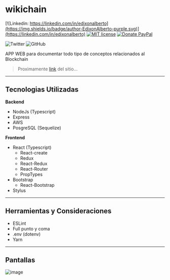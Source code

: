 wikichain
=

[![Linkedin: https://linkedin.com/in/edixonalberto](https://img.shields.io/badge/author-EdixonAlberto-purple.svg)](https://linkedin.com/in/edixonalberto)
[![MIT license](https://img.shields.io/badge/license-MIT-green.svg)](./LICENSE)
[![Donate PayPal](https://img.shields.io/badge/give-donation-blue.svg)](https://paypal.me/edixonp)

![Twitter](https://img.shields.io/twitter/follow/EdixonAlbertto.svg?style=social)
![GitHub](https://img.shields.io/github/followers/EdixonAlberto.svg?label=Follow&style=social)

APP WEB para documentar todo tipo de conceptos relacionados al Blockchain

>  Proximamente [link]() del sitio...

---

## Tecnologias Utilizadas

**Backend**

- NodeJs (Typescript)
- Express
- AWS
- PosgreSQL (Sequelize)

**Frontend**

- React (Typescript)
  + React-create
  + Redux
  + React-Redux
  + React-Router
  + PropTypes
- Bootstrap
  + React-Bootstrap
- Stylus

---

## Herramientas y Consideraciones

- ESLint
- Full punto y coma
- .env (dotenv)
- Yarn

---

## Pantallas

![image](./docs/image.png)